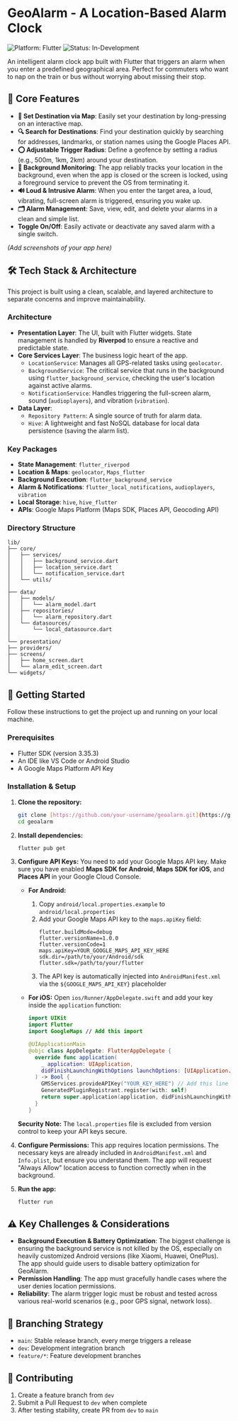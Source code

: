 # GeoAlarm - A Location-Based Alarm Clock

![Platform: Flutter](https://img.shields.io/badge/Platform-Flutter-blue.svg)
![Status: In-Development](https://img.shields.io/badge/Status-In--Development-lightgrey.svg)

An intelligent alarm clock app built with Flutter that triggers an alarm when you enter a predefined geographical area. Perfect for commuters who want to nap on the train or bus without worrying about missing their stop.

## 🌟 Core Features

* **📍 Set Destination via Map**: Easily set your destination by long-pressing on an interactive map.
* **🔍 Search for Destinations**: Find your destination quickly by searching for addresses, landmarks, or station names using the Google Places API.
* **⭕ Adjustable Trigger Radius**: Define a geofence by setting a radius (e.g., 500m, 1km, 2km) around your destination.
* **🔔 Background Monitoring**: The app reliably tracks your location in the background, even when the app is closed or the screen is locked, using a foreground service to prevent the OS from terminating it.
* **🔊 Loud & Intrusive Alarm**: When you enter the target area, a loud, vibrating, full-screen alarm is triggered, ensuring you wake up.
* **🗂️ Alarm Management**: Save, view, edit, and delete your alarms in a clean and simple list.
* **Toggle On/Off**: Easily activate or deactivate any saved alarm with a single switch.

*(Add screenshots of your app here)*

## 🛠️ Tech Stack & Architecture

This project is built using a clean, scalable, and layered architecture to separate concerns and improve maintainability.

### Architecture
* **Presentation Layer**: The UI, built with Flutter widgets. State management is handled by **Riverpod** to ensure a reactive and predictable state.
* **Core Services Layer**: The business logic heart of the app.
    * `LocationService`: Manages all GPS-related tasks using `geolocator`.
    * `BackgroundService`: The critical service that runs in the background using `flutter_background_service`, checking the user's location against active alarms.
    * `NotificationService`: Handles triggering the full-screen alarm, sound (`audioplayers`), and vibration (`vibration`).
* **Data Layer**:
    * `Repository Pattern`: A single source of truth for alarm data.
    * `Hive`: A lightweight and fast NoSQL database for local data persistence (saving the alarm list).

### Key Packages
* **State Management**: `flutter_riverpod`
* **Location & Maps**: `geolocator`, `Maps_flutter`
* **Background Execution**: `flutter_background_service`
* **Alarm & Notifications**: `flutter_local_notifications`, `audioplayers`, `vibration`
* **Local Storage**: `hive`, `hive_flutter`
* **APIs**: Google Maps Platform (Maps SDK, Places API, Geocoding API)

### Directory Structure
```
lib/
├── core/
│   ├── services/
│   │   ├── background_service.dart
│   │   ├── location_service.dart
│   │   └── notification_service.dart
│   └── utils/
│
├── data/
│   ├── models/
│   │   └── alarm_model.dart
│   ├── repositories/
│   │   └── alarm_repository.dart
│   └── datasources/
│       └── local_datasource.dart
│
└── presentation/
├── providers/
├── screens/
│   ├── home_screen.dart
│   └── alarm_edit_screen.dart
└── widgets/
```

## 🚀 Getting Started

Follow these instructions to get the project up and running on your local machine.

### Prerequisites

* Flutter SDK (version 3.35.3)
* An IDE like VS Code or Android Studio
* A Google Maps Platform API Key

### Installation & Setup

1.  **Clone the repository:**
    ```sh
    git clone [https://github.com/your-username/geoalarm.git](https://github.com/your-username/geoalarm.git)
    cd geoalarm
    ```

2.  **Install dependencies:**
    ```sh
    flutter pub get
    ```

3.  **Configure API Keys:**
    You need to add your Google Maps API key. Make sure you have enabled **Maps SDK for Android**, **Maps SDK for iOS**, and **Places API** in your Google Cloud Console.

    * **For Android:**
        1. Copy `android/local.properties.example` to `android/local.properties`
        2. Add your Google Maps API key to the `maps.apiKey` field:
           ```properties
           flutter.buildMode=debug
           flutter.versionName=1.0.0
           flutter.versionCode=1
           maps.apiKey=YOUR_GOOGLE_MAPS_API_KEY_HERE
           sdk.dir=/path/to/your/Android/sdk
           flutter.sdk=/path/to/your/flutter
           ```
        3. The API key is automatically injected into `AndroidManifest.xml` via the `${GOOGLE_MAPS_API_KEY}` placeholder

    * **For iOS:**
        Open `ios/Runner/AppDelegate.swift` and add your key inside the `application` function:
        ```swift
        import UIKit
        import Flutter
        import GoogleMaps // Add this import

        @UIApplicationMain
        @objc class AppDelegate: FlutterAppDelegate {
          override func application(
            _ application: UIApplication,
            didFinishLaunchingWithOptions launchOptions: [UIApplication.LaunchOptionsKey: Any]?
          ) -> Bool {
            GMSServices.provideAPIKey("YOUR_KEY_HERE") // Add this line
            GeneratedPluginRegistrant.register(with: self)
            return super.application(application, didFinishLaunchingWithOptions: launchOptions)
          }
        }
        ```

    **Security Note:** The `local.properties` file is excluded from version control to keep your API keys secure.

4.  **Configure Permissions:**
    This app requires location permissions. The necessary keys are already included in `AndroidManifest.xml` and `Info.plist`, but ensure you understand them. The app will request "Always Allow" location access to function correctly when in the background.

5.  **Run the app:**
    ```sh
    flutter run
    ```

## ⚠️ Key Challenges & Considerations

* **Background Execution & Battery Optimization**: The biggest challenge is ensuring the background service is not killed by the OS, especially on heavily customized Android versions (like Xiaomi, Huawei, OnePlus). The app should guide users to disable battery optimization for GeoAlarm.
* **Permission Handling**: The app must gracefully handle cases where the user denies location permissions.
* **Reliability**: The alarm trigger logic must be robust and tested across various real-world scenarios (e.g., poor GPS signal, network loss).

## 🌿 Branching Strategy

- `main`: Stable release branch, every merge triggers a release
- `dev`: Development integration branch
- `feature/*`: Feature development branches

## 🤝 Contributing

1. Create a feature branch from `dev`
2. Submit a Pull Request to `dev` when complete
3. After testing stability, create PR from `dev` to `main`


